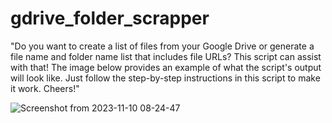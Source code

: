 # gdrive_folder_scrapper
"Do you want to create a list of files from your Google Drive or generate a file name and folder name list that includes file URLs? This script can assist with that! The image below provides an example of what the script's output will look like. Just follow the step-by-step instructions in this script to make it work. Cheers!"

![Screenshot from 2023-11-10 08-24-47](https://github.com/indriatmoko07/gdrive_folder_scrapper/assets/88871879/5fa4d3fc-5892-446f-8523-5c30eff2c419)

